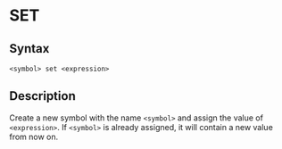 # SET

## Syntax
```assembly
<symbol> set <expression>
```

## Description
Create a new symbol with the name `<symbol>` and assign the value of `<expression>`.
If `<symbol>` is already assigned, it will contain a new value from now on.
